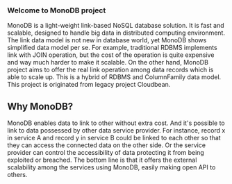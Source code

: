 
### Welcome to MonoDB project

MonoDB is a light-weight link-based NoSQL database solution. It is fast and scalable, designed to handle big data in distributed computing environment. The link data model is not new in database world, yet MonoDB shows simplified data model per se. For example, traditional RDBMS implements link with JOIN operation, but the cost of the operation is quite expensive and way much harder to make it scalable. On the other hand, MonoDB project aims to offer the real link operation among data records which is able to scale up. This is a hybrid of RDBMS and ColumnFamily data model. This project is originated from legacy project Cloudbean.

## Why MonoDB?

MonoDB enables data to link to other without extra cost. And it's possible to link to data possessed by other data service provider. For instance, record x in service A and record y in service B could be linked to each other so that they can access the connected data on the other side. Or the service provider can control the accessibility of data protecting it from being exploited or breached. The bottom line is that it offers the external scalability among the services using MonoDB, easily making open API to others.
